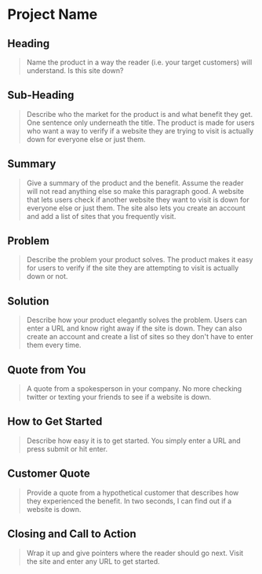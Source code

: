 # Project Name #

<!-- 
> This material was originally posted [here](http://www.quora.com/What-is-Amazons-approach-to-product-development-and-product-management). It is reproduced here for posterities sake.

There is an approach called "working backwards" that is widely used at Amazon. They work backwards from the customer, rather than starting with an idea for a product and trying to bolt customers onto it. While working backwards can be applied to any specific product decision, using this approach is especially important when developing new products or features.

For new initiatives a product manager typically starts by writing an internal press release announcing the finished product. The target audience for the press release is the new/updated product's customers, which can be retail customers or internal users of a tool or technology. Internal press releases are centered around the customer problem, how current solutions (internal or external) fail, and how the new product will blow away existing solutions.

If the benefits listed don't sound very interesting or exciting to customers, then perhaps they're not (and shouldn't be built). Instead, the product manager should keep iterating on the press release until they've come up with benefits that actually sound like benefits. Iterating on a press release is a lot less expensive than iterating on the product itself (and quicker!).

If the press release is more than a page and a half, it is probably too long. Keep it simple. 3-4 sentences for most paragraphs. Cut out the fat. Don't make it into a spec. You can accompany the press release with a FAQ that answers all of the other business or execution questions so the press release can stay focused on what the customer gets. My rule of thumb is that if the press release is hard to write, then the product is probably going to suck. Keep working at it until the outline for each paragraph flows. 

Oh, and I also like to write press-releases in what I call "Oprah-speak" for mainstream consumer products. Imagine you're sitting on Oprah's couch and have just explained the product to her, and then you listen as she explains it to her audience. That's "Oprah-speak", not "Geek-speak".

Once the project moves into development, the press release can be used as a touchstone; a guiding light. The product team can ask themselves, "Are we building what is in the press release?" If they find they're spending time building things that aren't in the press release (overbuilding), they need to ask themselves why. This keeps product development focused on achieving the customer benefits and not building extraneous stuff that takes longer to build, takes resources to maintain, and doesn't provide real customer benefit (at least not enough to warrant inclusion in the press release).
 -->
 
## Heading ##
  > Name the product in a way the reader (i.e. your target customers) will understand.
  Is this site down?

## Sub-Heading ##
  > Describe who the market for the product is and what benefit they get. One sentence only underneath the title.
  The product is made for users who want a way to verify if a website they are trying to visit is actually down for everyone else or just them.

## Summary ##
  > Give a summary of the product and the benefit. Assume the reader will not read anything else so make this paragraph good.
  A website that lets users check if another website they want to visit is down for everyone else or just them. The site also lets you create an account and add a list of sites that you frequently visit.

## Problem ##
  > Describe the problem your product solves.
  The product makes it easy for users to verify if the site they are attempting to visit is actually down or not.

## Solution ##
  > Describe how your product elegantly solves the problem.
  Users can enter a URL and know right away if the site is down. They can also create an account and create a list of sites so they don't have to enter them every time.

## Quote from You ##
  > A quote from a spokesperson in your company.
  No more checking twitter or texting your friends to see if a website is down.

## How to Get Started ##
  > Describe how easy it is to get started.
  You simply enter a URL and press submit or hit enter.

## Customer Quote ##
  > Provide a quote from a hypothetical customer that describes how they experienced the benefit.
  In two seconds, I can find out if a website is down.

## Closing and Call to Action ##
  > Wrap it up and give pointers where the reader should go next.
  Visit the site and enter any URL to get started.